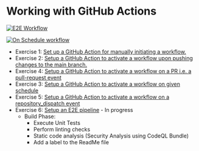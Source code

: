 # Working with GitHub Actions

[![E2E Workflow](https://github.com/SoftwareTestingTrends/github-actions-practice/actions/workflows/e2e-pipeline.yml/badge.svg)](https://github.com/SoftwareTestingTrends/github-actions-practice/actions/workflows/e2e-pipeline.yml)

[![On Schedule workflow](https://github.com/SoftwareTestingTrends/github-actions-practice/actions/workflows/on-schedule.yml/badge.svg)](https://github.com/SoftwareTestingTrends/github-actions-practice/actions/workflows/on-schedule.yml)

* Exercise 1: [Set up a GitHub Action for manually initiating a workflow.](practice-exercise-1.md)
* Exercise 2: [Setup a GitHub Action to activate a workflow upon pushing changes to the main branch.](practice-exercise-2.md)
* Exercise 4: [Setup a GitHub Action to activate a workflow on a PR i.e. a pull-request event](practice-exercise-3.md)
* Exercise 3: [Setup a GitHub Action to activate a workflow on given schedule](practice-exercise-4.md)
* Exercise 5: [Setup a GitHub Action to activate a workflow on a repository_dispatch event](practice-exercise-5.md)
* Exercise 6: [Setup an E2E pipeline]()  - In progress
  - Build Phase:
    - Execute Unit Tests
    - Perform linting checks
    - Static code analysis (Security Analysis using CodeQL Bundle)
    - Add a label to the ReadMe file
    






